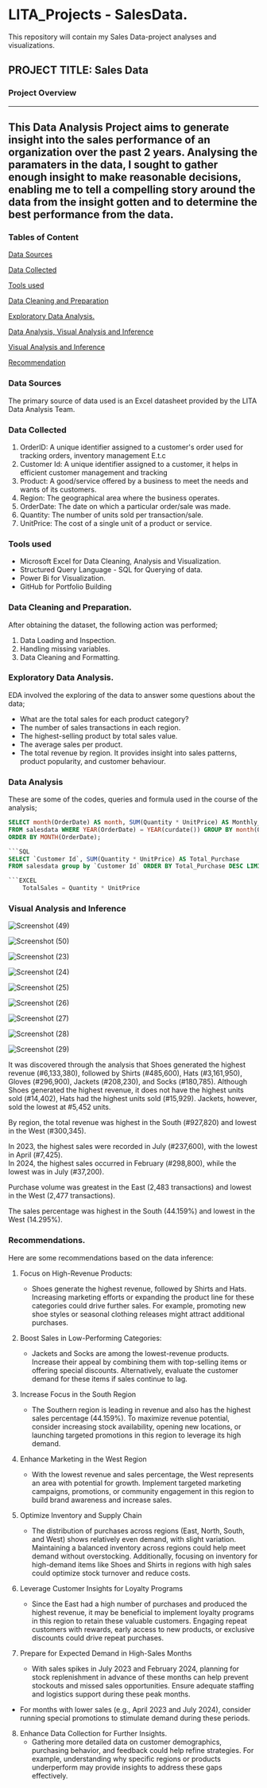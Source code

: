 # LITA_Projects - SalesData.
This repository will contain my Sales Data-project analyses and visualizations.

## PROJECT TITLE: Sales Data

### Project Overview 
---
This Data Analysis Project aims to generate insight into the sales performance of an organization over the past 2 years. Analysing the paramaters in the data, I sought to gather enough insight to make reasonable decisions, enabling me to tell a compelling story around the data from the insight gotten and to determine the best performance from the data.
---
### Tables of Content
[Data Sources](#Data-Sources)

[Data Collected](#Data-Collected)

[Tools used](#Tools-used)

[Data Cleaning and Preparation](Data-Cleaning-and-Preparation)

[Exploratory Data Analysis.](Exploratory-Data-Analysis.)

[Data Analysis, Visual Analysis and Inference](Data-Analysis-Visual-Analysis-and-Inference)

[Visual Analysis and Inference](Visual-Analysis-and-Inference)

[Recommendation](Recommendation)

### Data Sources
The primary source of data used is an Excel datasheet provided by the LITA Data Analysis Team.

### Data Collected
1. OrderID: A unique identifier assigned to a customer's order used for tracking orders, inventory management E.t.c
2. Customer Id: A unique identifier assigned to a customer, it helps in efficient customer management and tracking
3. Product: A good/service offered by a business to meet the needs and wants of its customers.
4. Region: The geographical area where the business operates.
5. OrderDate: The date on which a particular order/sale was made.
6. Quantity: The number of units sold per transaction/sale.
7. UnitPrice: The cost of a single unit of a product or service.

### Tools used
- Microsoft Excel for Data Cleaning, Analysis and Visualization.
- Structured Query Language - SQL for Querying of data.
- Power Bi for Visualization.
- GitHub for Portfolio Building

### Data Cleaning and Preparation.
After obtaining the dataset, the following action was performed;
1. Data Loading and Inspection.
2. Handling missing variables.
3. Data Cleaning and Formatting.

### Exploratory Data Analysis.
EDA involved the exploring of the data to answer some questions about the data;
- What are the total sales for each product category?
- The number of sales transactions in each region.
- The highest-selling product by total sales value.
- The average sales per product.
- The total revenue by region.
It provides insight into sales patterns, product popularity, and customer behaviour.

### Data Analysis
These are some of the codes, queries and formula used in the course of the analysis;

```SQL
SELECT month(OrderDate) AS month, SUM(Quantity * UnitPrice) AS Monthly_Total
FROM salesdata WHERE YEAR(OrderDate) = YEAR(curdate()) GROUP BY month(OrderDate) 
ORDER BY MONTH(OrderDate);

```SQL
SELECT `Customer Id`, SUM(Quantity * UnitPrice) AS Total_Purchase
FROM salesdata group by `Customer Id` ORDER BY Total_Purchase DESC LIMIT 5;

```EXCEL
	TotalSales = Quantity * UnitPrice
```

### Visual Analysis and Inference





![Screenshot (49)](https://github.com/user-attachments/assets/3b5edf4e-c95d-46c3-a713-68d9a56bf1af)

![Screenshot (50)](https://github.com/user-attachments/assets/67448b3f-f1e5-4185-ab5b-d80fd2181194)



![Screenshot (23)](https://github.com/user-attachments/assets/11cbaaa0-17ad-49e1-aa18-1ea0204f565d)

![Screenshot (24)](https://github.com/user-attachments/assets/852830d2-1893-494c-bd9a-2ea84c6e89af)

![Screenshot (25)](https://github.com/user-attachments/assets/4aa14c7c-331b-4040-aa27-ab7fcf81b07a)

![Screenshot (26)](https://github.com/user-attachments/assets/4dbe944c-4ff6-4dee-bfc3-11284774dfa6)

![Screenshot (27)](https://github.com/user-attachments/assets/164a2157-cdb3-4b7b-9b97-66627700980c)

![Screenshot (28)](https://github.com/user-attachments/assets/a08184d6-af79-47cb-991d-f0ac0fe50eed)

![Screenshot (29)](https://github.com/user-attachments/assets/143a0995-12ce-4f4b-8b8d-d4d4e461af10)


It was discovered through the analysis that Shoes generated the highest revenue (#6,133,380), followed by Shirts (#485,600), Hats (#3,161,950), Gloves (#296,900), Jackets (#208,230), and Socks (#180,785).
Although Shoes generated the highest revenue, it does not have the highest units sold (#14,402), Hats had the highest units sold (#15,929). Jackets, however, sold the lowest at #5,452 units.

By region, the total revenue was highest in the South (#927,820) and lowest in the West (#300,345).

In 2023, the highest sales were recorded in July (#237,600), with the lowest in April (#7,425).  
In 2024, the highest sales occurred in February (#298,800), while the lowest was in July (#37,200).

Purchase volume was greatest in the East (2,483 transactions) and lowest in the West (2,477 transactions).

The sales percentage was highest in the South (44.159%) and lowest in the West (14.295%).


### Recommendations.

Here are some recommendations based on the data inference:

1. Focus on High-Revenue Products:
   - Shoes generate the highest revenue, followed by Shirts and Hats. Increasing marketing efforts or expanding the product line for these categories could drive further sales. For example, promoting new shoe styles or seasonal clothing releases might attract additional purchases.

2. Boost Sales in Low-Performing Categories:
   - Jackets and Socks are among the lowest-revenue products. Increase their appeal by combining them with top-selling items or offering special discounts. Alternatively, evaluate the customer demand for these items if sales continue to lag.

3. Increase Focus in the South Region
   - The Southern region is leading in revenue and also has the highest sales percentage (44.159%). To maximize revenue potential, consider increasing stock availability, opening new locations, or launching targeted promotions in this region to leverage its high demand. 

4. Enhance Marketing in the West Region
   - With the lowest revenue and sales percentage, the West represents an area with potential for growth. Implement targeted marketing campaigns, promotions, or community engagement in this region to build brand awareness and increase sales.

5. Optimize Inventory and Supply Chain
   - The distribution of purchases across regions (East, North, South, and West) shows relatively even demand, with slight variation. Maintaining a balanced inventory across regions could help meet demand without overstocking.
Additionally, focusing on inventory for high-demand items like Shoes and Shirts in regions with high sales could optimize stock turnover and reduce costs.

6. Leverage Customer Insights for Loyalty Programs
   - Since the East had a high number of purchases and produced the highest revenue, it may be beneficial to implement loyalty programs in this region to retain these valuable customers. Engaging repeat customers with rewards, early access to new products, or exclusive discounts could drive repeat purchases.

7. Prepare for Expected Demand in High-Sales Months
   - With sales spikes in July 2023 and February 2024, planning for stock replenishment in advance of these months can help prevent stockouts and missed sales opportunities. Ensure adequate staffing and logistics support during these peak months.

- For months with lower sales (e.g., April 2023 and July 2024), consider running special promotions to stimulate demand during these periods.

8. Enhance Data Collection for Further Insights.
   - Gathering more detailed data on customer demographics, purchasing behavior, and feedback could help refine strategies. For example, understanding why specific regions or products underperform may provide insights to address these gaps effectively.
